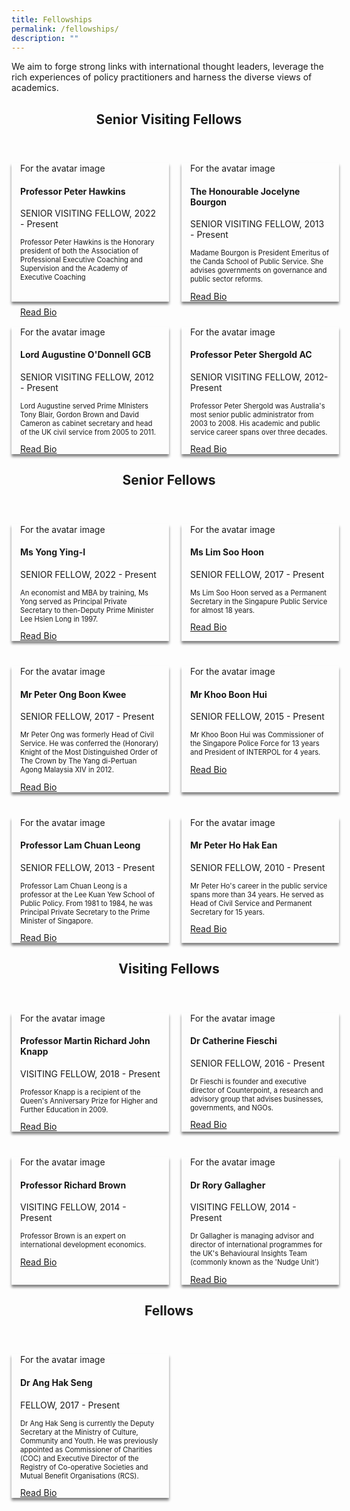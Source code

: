 ```yaml
---
title: Fellowships
permalink: /fellowships/
description: ""
---
```

<style>

	.header-fellows-middle {
		text-align:center;
	
	
	}

	.grid-container {
		display: grid; 
		grid-template-columns: 50% 50%;
		grid-column-gap: 20px;
	}
	
	.fellow-card {
		box-shadow: 0px 4px 4px 0px grey;
		margin-top: 40px
	
	
	}
	
	.fellowship-card-text {
		
		margin-left: 1em;
		margin-right: 1em;
	}
	
	.fellow-summary {
		font-size:0.8em;
	
	}
	
	.card-link {
		position: relative;
		top: 2em
	
	}
	
	<!-- Below is the CSS for the Modal ( Popup )-->
	
</style>


<p>We aim to forge strong links with international thought leaders, leverage the rich experiences of policy practitioners and harness the diverse views of academics.</p>

<h2 class="header-fellows-middle">Senior Visiting Fellows</h2>
<div class="grid-container">
	<div class="fellow-card">
<!-- Below is the HTML that is contained inside the card.-->		
<div class="fellowship-card-text">For the avatar image</div>
		<div class="fellowship-text">
			<div class="fellowship-card-text"><h4>Professor Peter Hawkins</h4></div>
				<div class="fellowship-card-text"><p>SENIOR VISITING FELLOW, 2022 - Present</p></div>
						<div class="fellowship-card-text"><p class="fellow-summary">Professor Peter Hawkins is the Honorary president of both the Association of Professional Executive Coaching and Supervision and the Academy of Executive Coaching</p></div>
								<div class="fellowship-card-text card-link"><a href="#open-modal">Read Bio</a></div>
										<!-- Below is the modal (popup)-->
							
</div>
	</div>
	
<!-- 2nd Senior Fellowship Card Card -->	
<div class="fellow-card">
	<div class="fellowship-card-text">For the avatar image</div>
		<div class="fellowship-text">
			<div class="fellowship-card-text"><h4>The Honourable Jocelyne Bourgon</h4></div>
				<div class="fellowship-card-text"><p>SENIOR VISITING FELLOW, 2013 - Present</p></div>
						<div class="fellowship-card-text"><p class="fellow-summary">Madame Bourgon is President Emeritus of the Canda School of Public Service. She advises governments on governance and public sector reforms.</p></div>
								<div class="fellowship-card-text"><a href="#open-modal">Read Bio</a></div>
	
</div>
</div>
</div>
<!-- Second Layer-->
<div class="grid-container">
	<div class="fellow-card">
<!-- Below is the HTML that is contained inside the card.-->		
<div class="fellowship-card-text">For the avatar image</div>
		<div class="fellowship-text">
			<div class="fellowship-card-text"><h4>Lord Augustine O'Donnell GCB</h4></div>
				<div class="fellowship-card-text"><p>SENIOR VISITING FELLOW, 2012 - Present</p></div>
						<div class="fellowship-card-text"><p class="fellow-summary">Lord Augustine served Prime MInisters Tony Blair, Gordon Brown and David Cameron as cabinet secretary and head of the UK civil service from 2005 to 2011.</p></div>
								<div class="fellowship-card-text"><a href="#open-modal">Read Bio</a></div>
										<!-- Below is the modal (popup)-->
  </div>
</div>



<div class="fellow-card">
<!-- Below is the HTML that is contained inside the card.-->		
<div class="fellowship-card-text">For the avatar image</div>
		<div class="fellowship-text">
			<div class="fellowship-card-text"><h4>Professor Peter Shergold AC</h4></div>
				<div class="fellowship-card-text"><p>SENIOR VISITING FELLOW, 2012- Present</p></div>
						<div class="fellowship-card-text"><p class="fellow-summary">Professor Peter Shergold was Australia's most senior public administrator from 2003 to 2008. His academic and public service career spans over three decades.</p></div>
								<div class="fellowship-card-text"><a href="#open-modal">Read Bio</a></div>
										<!-- Below is the modal (popup)-->
  </div>
</div>
</div>

	
<!--Start of the Senior Fellows Card-->
<h2 class="header-fellows-middle">Senior Fellows</h2>
<div class="grid-container">

<div class="fellow-card">
<!-- Below is the HTML that is contained inside the card.-->		
<div class="fellowship-card-text">For the avatar image</div>
		<div class="fellowship-text">
			<div class="fellowship-card-text"><h4>Ms Yong Ying-I</h4></div>
				<div class="fellowship-card-text"><p>SENIOR FELLOW, 2022 - Present</p></div>
						<div class="fellowship-card-text"><p class="fellow-summary">An economist and MBA by training, Ms Yong served as Principal Private Secretary to then-Deputy Prime Minister Lee Hsien Long in 1997.</p></div>
								<div class="fellowship-card-text"><a href="#open-modal">Read Bio</a></div>
										<!-- Below is the modal (popup)-->
  </div>
</div>
	
	
<div class="fellow-card">
<!-- Below is the HTML that is contained inside the card.-->		
<div class="fellowship-card-text">For the avatar image</div>
		<div class="fellowship-text">
			<div class="fellowship-card-text"><h4>Ms Lim Soo Hoon</h4></div>
				<div class="fellowship-card-text"><p>SENIOR FELLOW, 2017 - Present</p></div>
						<div class="fellowship-card-text"><p class="fellow-summary">Ms Lim Soo Hoon served as a Permanent Secretary in the Singapure Public Service for almost 18 years.</p></div>
								<div class="fellowship-card-text"><a href="#open-modal">Read Bio</a></div>
										<!-- Below is the modal (popup)-->
  </div>
</div>
</div>

<!-- Second layer of Senior Fellows-->

<div class="grid-container">

<div class="fellow-card">
<!-- Below is the HTML that is contained inside the card.-->		
<div class="fellowship-card-text">For the avatar image</div>
		<div class="fellowship-text">
			<div class="fellowship-card-text"><h4>Mr Peter Ong Boon Kwee</h4></div>
				<div class="fellowship-card-text"><p>SENIOR FELLOW, 2017 - Present</p></div>
						<div class="fellowship-card-text"><p class="fellow-summary">Mr Peter Ong was formerly Head of Civil Service. He was conferred the (Honorary) Knight of the Most Distinguished Order of The Crown by The Yang di-Pertuan Agong Malaysia XIV in 2012.</p></div>
								<div class="fellowship-card-text"><a href="#open-modal">Read Bio</a></div>
										<!-- Below is the modal (popup)-->
  </div>
</div>


<div class="fellow-card">
<!-- Below is the HTML that is contained inside the card.-->		
<div class="fellowship-card-text">For the avatar image</div>
		<div class="fellowship-text">
			<div class="fellowship-card-text"><h4>Mr Khoo Boon Hui</h4></div>
				<div class="fellowship-card-text"><p>SENIOR FELLOW, 2015 - Present</p></div>
						<div class="fellowship-card-text"><p class="fellow-summary">Mr Khoo Boon Hui was Commissioner of the Singapore Police Force for 13 years and President of INTERPOL for 4 years.</p></div>
								<div class="fellowship-card-text"><a href="#open-modal">Read Bio</a></div>
										<!-- Below is the modal (popup)-->
  </div>
</div>
</div>

<!-- Third layer of Senior Fellows.-->
<div class="grid-container">


<div class="fellow-card">
<!-- Below is the HTML that is contained inside the card.-->		
<div class="fellowship-card-text">For the avatar image</div>
		<div class="fellowship-text">
			<div class="fellowship-card-text"><h4>Professor Lam Chuan Leong</h4></div>
				<div class="fellowship-card-text"><p>SENIOR FELLOW, 2013 - Present</p></div>
						<div class="fellowship-card-text"><p class="fellow-summary">Professor Lam Chuan Leong is a professor at the Lee Kuan Yew School of Public Policy. From 1981 to 1984, he was Principal Private Secretary to the Prime Minister of Singapore.</p></div>
								<div class="fellowship-card-text"><a href="#open-modal">Read Bio</a></div>
										<!-- Below is the modal (popup)-->
  </div>
</div>


<div class="fellow-card">
<!-- Below is the HTML that is contained inside the card.-->		
<div class="fellowship-card-text">For the avatar image</div>
		<div class="fellowship-text">
			<div class="fellowship-card-text"><h4>Mr Peter Ho Hak Ean</h4></div>
				<div class="fellowship-card-text"><p>SENIOR FELLOW, 2010 - Present</p></div>
						<div class="fellowship-card-text"><p class="fellow-summary">Mr Peter Ho's career in the public service spans more than 34 years. He served as Head of Civil Service and Permanent Secretary for 15 years.</p></div>
								<div class="fellowship-card-text"><a href="#open-modal">Read Bio</a></div>
										<!-- Below is the modal (popup)-->
  </div>
</div>
</div>

<!-- Start of Visiting fellows.-->

<h2 class="header-fellows-middle">Visiting Fellows</h2>
<div class="grid-container">

<div class="fellow-card">
<!-- Below is the HTML that is contained inside the card.-->		
<div class="fellowship-card-text">For the avatar image</div>
		<div class="fellowship-text">
			<div class="fellowship-card-text"><h4>Professor Martin Richard John Knapp</h4></div>
				<div class="fellowship-card-text"><p>VISITING FELLOW, 2018 - Present</p></div>
						<div class="fellowship-card-text"><p class="fellow-summary">Professor Knapp is a recipient of the Queen's Anniversary Prize for Higher and Further Education in 2009.</p></div>
								<div class="fellowship-card-text"><a href="#open-modal">Read Bio</a></div>
										<!-- Below is the modal (popup)-->
  </div>
</div>





<div class="fellow-card">
<!-- Below is the HTML that is contained inside the card.-->		
<div class="fellowship-card-text">For the avatar image</div>
		<div class="fellowship-text">
			<div class="fellowship-card-text"><h4>Dr Catherine Fieschi</h4></div>
				<div class="fellowship-card-text"><p>SENIOR FELLOW, 2016 - Present</p></div>
						<div class="fellowship-card-text"><p class="fellow-summary">Dr Fieschi is founder and executive director of Counterpoint, a research and advisory group that advises businesses, governments, and NGOs.</p></div>
								<div class="fellowship-card-text"><a href="#open-modal">Read Bio</a></div>
										<!-- Below is the modal (popup)-->
  </div>
</div>
</div>


<!-- Second layer of Visiting Fellows.-->
<div class="grid-container">
<div class="fellow-card">
<!-- Below is the HTML that is contained inside the card.-->		
<div class="fellowship-card-text">For the avatar image</div>
		<div class="fellowship-text">
			<div class="fellowship-card-text"><h4>Professor Richard Brown</h4></div>
				<div class="fellowship-card-text"><p>VISITING FELLOW, 2014 - Present</p></div>
						<div class="fellowship-card-text"><p class="fellow-summary">Professor Brown is an expert on international development economics.</p></div>
								<div class="fellowship-card-text"><a href="#open-modal">Read Bio</a></div>
										<!-- Below is the modal (popup)-->
  </div>
</div>

	
	
<div class="fellow-card">
<!-- Below is the HTML that is contained inside the card.-->		
<div class="fellowship-card-text">For the avatar image</div>
		<div class="fellowship-text">
			<div class="fellowship-card-text"><h4>Dr Rory Gallagher</h4></div>
				<div class="fellowship-card-text"><p>VISITING FELLOW, 2014 - Present</p></div>
						<div class="fellowship-card-text"><p class="fellow-summary">Dr Gallagher is managing advisor and director of international programmes for the UK's Behavioural Insights Team (commonly known as the 'Nudge Unit')</p></div>
								<div class="fellowship-card-text"><a href="#open-modal">Read Bio</a></div>
										<!-- Below is the modal (popup)-->
  </div>
</div>
</div>

<h2 class="header-fellows-middle">Fellows</h2>
<div class="grid-container">


<div class="fellow-card">
<!-- Below is the HTML that is contained inside the card.-->		
<div class="fellowship-card-text">For the avatar image</div>
		<div class="fellowship-text">
			<div class="fellowship-card-text"><h4>Dr Ang Hak Seng</h4></div>
				<div class="fellowship-card-text"><p>FELLOW, 2017 - Present</p></div>
						<div class="fellowship-card-text"><p class="fellow-summary">Dr Ang Hak Seng is currently the Deputy Secretary at the Ministry of Culture, Community and Youth. He was previously appointed as Commissioner of Charities (COC) and Executive Director of the Registry of Co-operative Societies and Mutual Benefit Organisations (RCS).</p></div>
								<div class="fellowship-card-text"><a href="#open-modal">Read Bio</a></div>
										<!-- Below is the modal (popup)-->
  </div>
</div>
















</div>